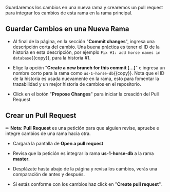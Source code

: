 Guardaremos los cambios en una nueva rama y crearemos un pull request para integrar los cambios de esta rama en la rama principal.

## Guardar Cambios en una Nueva Rama

* Al final de la página, en la sección "**Commit changes**", ingresa una descripción corta del cambio. Una buena práctica es tener el ID de la historia en esta descripción, por ejemplo `Fix #1: add horse names in database`{{copy}}, para la historia #1.

* Elige la opción "**Create a new branch for this commit [...]**" e ingresa un nombre corto para la rama como `us-1-horse-db`{{copy}}. Nota que el ID de la historia es usada nuevamente en la rama, esto para fomentar la trazabilidad y un mejor historia de cambios en el repositorio.

* Click en el botón "**Propose Changes**" para iniciar la creación del Pull Request

## Crear un Pull Request

✏ **Nota**: **Pull Request** es una petición para que alguien revise, apruebe e integre cambios de una rama hacia otra.

* Cargará la pantalla de **Open a pull request**

* Revisa que la petición es integrar la rama **us-1-horse-db** a la rama **master**.

* Desplázate hasta abajo de la página y revisa los cambios, verás una comparación de antes y después.

* Si estás conforme con los cambios haz click en "**Create pull request**".

